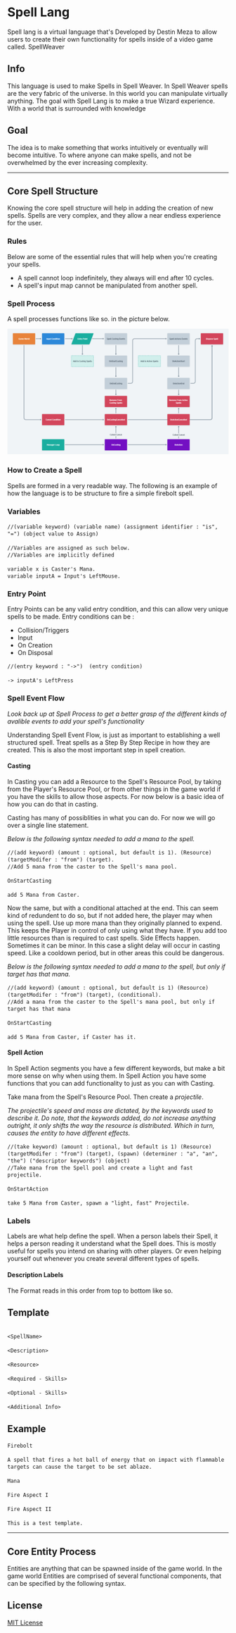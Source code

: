 # Spell Lang
Spell lang is a virtual language that's Developed by Destin Meza to allow users to create their own functionality for spells inside of a video game called. SpellWeaver

## Info

This language is used to make Spells in Spell Weaver. In Spell Weaver spells are the very fabric of the universe. In this world you can manipulate virtually anything. The goal with Spell Lang is to make a true Wizard experience. With a world that is surrounded with knowledge

## Goal

The idea is to make something that works intuitively or eventually will become intuitive. To where anyone can make spells, and not be overwhelmed by the ever increasing complexity.

---

## Core Spell Structure

Knowing the core spell structure will help in adding the creation of new spells. Spells are very complex, and they allow a near endless experience for the user.

### Rules

Below are some of the essential rules that will help when you're creating your spells.

- A spell cannot loop indefinitely, they always will end after 10 cycles.
- A spell's input map cannot be manipulated from another spell.


### Spell Process

A spell processes functions like so. in the picture below.

![FlowChart](/Images/Readme/SpellFlow_01.png "Spell Process - Flow Chart")


### How to Create a Spell

Spells are formed in a very readable way. The following is an example of how the language is to be structure to fire a simple firebolt spell.

### Variables
```
//(variable keyword) (variable name) (assignment identifier : "is", "=") (object value to Assign)

//Variables are assigned as such below. 
//Variables are implicitly defined

variable x is Caster's Mana.
variable inputA = Input's LeftMouse.
```

### Entry Point

Entry Points can be any valid entry condition, and this can allow very unique spells to be made.
Entry conditions can be :
- Collision/Triggers
- Input
- On Creation
- On Disposal

```
//(entry keyword : "->")  (entry condition) 

-> inputA's LeftPress

```

### Spell Event Flow

*Look back up at Spell Process to get a better grasp of the different kinds of avalible events to add your spell's functionality*

Understanding Spell Event Flow, is just as important to establishing a well structured spell. Treat spells as a Step By Step Recipe in how they are created. This is also the most important step in spell creation.

#### Casting

In Casting you can add a Resource to the Spell's Resource Pool, by taking from the Player's Resource Pool, or from other things in the game world if you have the skills to allow those aspects. For now below is a basic idea of how you can do that in casting.

Casting has many of possiblities in what you can do. For now we will go over a single line statement.

*Below is the following syntax needed to add a mana to the spell.*

```
//(add keyword) (amount : optional, but default is 1). (Resource) (targetModifer : "from") (target).
//Add 5 mana from the caster to the Spell's mana pool.

OnStartCasting

add 5 Mana from Caster.

```

Now the same, but with a conditional attached at the end. This can seem kind of redundent to do so, but if not added here, the player may when using the spell. Use up more mana than they originally planned to expend. This keeps the Player in control of only using what they have. If you add too little resources than is required to cast spells. Side Effects happen. Sometimes it can be minor. In this case a slight delay will occur in casting speed. Like a cooldown period, but in other areas this could be dangerous.

*Below is the following syntax needed to add a mana to the spell, but only if target has that mana.*


```
//(add keyword) (amount : optional, but default is 1) (Resource) (targetModifer : "from") (target), (conditional).
//Add a mana from the caster to the Spell's mana pool, but only if target has that mana

OnStartCasting

add 5 Mana from Caster, if Caster has it.

```

#### Spell Action

In Spell Action segments you have a few different keywords, but make a bit more sense on why when using them. In Spell Action you have some functions that you can add functionality to just as you can with Casting.

Take mana from the Spell's Resource Pool. Then create a *projectile*. 

*The projectile's speed and mass are dictated, by the keywords used to describe it. Do note, that the keywords added, do not increase anything outright, it only shifts the way the resource is distributed. Which in turn, causes the entity to have different effects.*

```
//(take keyword) (amount : optional, but default is 1) (Resource) (targetModifer : "from") (target), (spawn) (determiner : "a", "an", "the") ("descriptor keywords") (object)
//Take mana from the Spell pool and create a light and fast projectile.

OnStartAction

take 5 Mana from Caster, spawn a "light, fast" Projectile.

```

### Labels

Labels are what help define the spell. When a person labels their Spell, it helps a person reading it understand what the Spell does. This is mostly useful for spells you intend on sharing with other players. Or even helping yourself out whenever you create several different types of spells.

#### Description Labels

The Format reads in this order from top to bottom like so. 

## Template

```

<SpellName>

<Description>

<Resource>

<Required - Skills>

<Optional - Skills>

<Additional Info>
```

## Example
```
Firebolt

A spell that fires a hot ball of energy that on impact with flammable targets can cause the target to be set ablaze.

Mana

Fire Aspect I

Fire Aspect II

This is a test template.
```
---

## Core Entity Process

Entities are anything that can be spawned inside of the game world. In the game world Entities are comprised of several functional components, that can be specified by the following syntax.

## License

[MIT License](https://choosealicense.com/licenses/mit/)